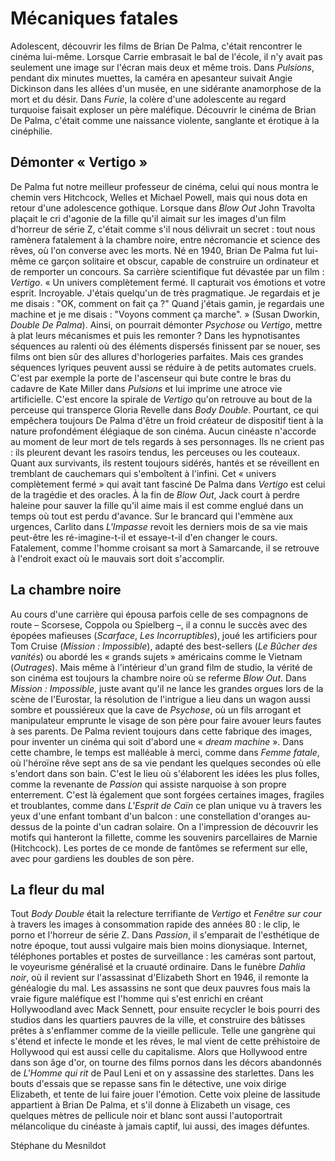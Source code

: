 # Mécaniques fatales

Adolescent, découvrir les films de Brian De Palma, c'était rencontrer le cinéma lui-même. Lorsque Carrie embrasait le bal de l'école, il n'y avait pas seulement une image sur l'écran mais deux et même trois. Dans _Pulsions_, pendant dix minutes muettes, la caméra en apesanteur suivait Angie Dickinson dans les allées d'un musée, en une sidérante anamorphose de la mort et du désir. Dans _Furie_, la colère d'une adolescente au regard turquoise faisait exploser un père maléfique. Découvrir le cinéma de Brian De Palma, c'était comme une naissance violente, sanglante et érotique à la cinéphilie.

## Démonter « Vertigo »

De Palma fut notre meilleur professeur de cinéma, celui qui nous montra le chemin vers Hitchcock, Welles et Michael Powell, mais qui nous dota en retour d'une adolescence gothique. Lorsque dans _Blow Out_ John Travolta plaçait le cri d'agonie de la fille qu'il aimait sur les images d'un film d'horreur de série Z, c'était comme s'il nous délivrait un secret : tout nous ramènera fatalement à la chambre noire, entre nécromancie et science des rêves, où l'on converse avec les morts. Né en 1940, Brian De Palma fut lui-même ce garçon solitaire et obscur, capable de construire un ordinateur et de remporter un concours. Sa carrière scientifique fut dévastée par un film : _Vertigo_. « Un univers complètement fermé. Il capturait vos émotions et votre esprit. Incroyable. J'étais quelqu'un de très pragmatique. Je regardais et je me disais : "OK, comment on fait ça ?" Quand j'étais gamin, je regardais une machine et je me disais : "Voyons comment ça marche". » (Susan Dworkin, _Double De Palma_). Ainsi, on pourrait démonter _Psychose_ ou _Vertigo_, mettre à plat leurs mécanismes et puis les remonter ? Dans les hypnotisantes séquences au ralenti où des éléments dispersés finissent par se nouer, ses films ont bien sûr des allures d'horlogeries parfaites. Mais ces grandes séquences lyriques peuvent aussi se réduire à de petits automates cruels. C'est par exemple la porte de l'ascenseur qui bute contre le bras du cadavre de Kate Miller dans _Pulsions_ et lui imprime une atroce vie artificielle. C'est encore la spirale de _Vertigo_ qu'on retrouve au bout de la perceuse qui transperce Gloria Revelle dans _Body Double_. Pourtant, ce qui empêchera toujours De Palma d'être un froid créateur de dispositif tient à la nature profondément élégiaque de son cinéma. Aucun cinéaste n'accorde au moment de leur mort de tels regards à ses personnages. Ils ne crient pas : ils pleurent devant les rasoirs tendus, les perceuses ou les couteaux. Quant aux survivants, ils restent toujours sidérés, hantés et se réveillent en tremblant de cauchemars qui s'emboîtent à l'infini. Cet « univers complètement fermé » qui avait tant fasciné De Palma dans _Vertigo_ est celui de la tragédie et des oracles. À la fin de _Blow Out_, Jack court à perdre haleine pour sauver la fille qu'il aime mais il est comme englué dans un temps où tout est perdu d'avance. Sur le brancard qui l'emmène aux urgences, Carlito dans _L'Impasse_ revoit les derniers mois de sa vie mais peut-être les ré-imagine-t-il et essaye-t-il d'en changer le cours. Fatalement, comme l'homme croisant sa mort à Samarcande, il se retrouve à l'endroit exact où le mauvais sort doit s'accomplir.

## La chambre noire

Au cours d'une carrière qui épousa parfois celle de ses compagnons de route – Scorsese, Coppola ou Spielberg –, il a connu le succès avec des épopées mafieuses (_Scarface_, _Les Incorruptibles_), joué les artificiers pour Tom Cruise (_Mission : Impossible_), adapté des best-sellers (_Le Bûcher des vanités_) ou abordé les « grands sujets » américains comme le Vietnam (_Outrages_). Mais même à l'intérieur d'un grand film de studio, la vérité de son cinéma est toujours la chambre noire où se referme _Blow Out_. Dans _Mission : Impossible_, juste avant qu'il ne lance les grandes orgues lors de la scène de l'Eurostar, la résolution de l'intrigue a lieu dans un wagon aussi sombre et poussiéreux que la cave de _Psychose_, où un fils arrogant et manipulateur emprunte le visage de son père pour faire avouer leurs fautes à ses parents. De Palma revient toujours dans cette fabrique des images, pour inventer un cinéma qui soit d'abord une « _dream machine_ ». Dans cette chambre, le temps est malléable à merci, comme dans _Femme fatale_, où l'héroïne rêve sept ans de sa vie pendant les quelques secondes où elle s'endort dans son bain. C'est le lieu où s'élaborent les idées les plus folles, comme la revenante de _Passion_ qui assiste narquoise à son propre enterrement. C'est là également que sont forgées certaines images, fragiles et troublantes, comme dans _L'Esprit de Caïn_ ce plan unique vu à travers les yeux d'une enfant tombant d'un balcon : une constellation d'oranges au-dessus de la pointe d'un cadran solaire. On a l'impression de découvrir les motifs qui hanteront la fillette, comme les souvenirs parcellaires de Marnie (Hitchcock). Les portes de ce monde de fantômes se referment sur elle, avec pour gardiens les doubles de son père.

## La fleur du mal

Tout _Body Double_ était la relecture terrifiante de _Vertigo_ et _Fenêtre sur cour_ à travers les images à consommation rapide des années 80 : le clip, le porno et l'horreur de série Z. Dans _Passion_, il s'emparait de l'esthétique de notre époque, tout aussi vulgaire mais bien moins dionysiaque. Internet, téléphones portables et postes de surveillance : les caméras sont partout, le voyeurisme généralisé et la cruauté ordinaire. Dans le funèbre _Dahlia noir_, où il revient sur l'assassinat d'Elizabeth Short en 1946, il remonte la généalogie du mal. Les assassins ne sont que deux pauvres fous mais la vraie figure maléfique est l'homme qui s'est enrichi en créant Hollywoodland avec Mack Sennett, pour ensuite recycler le bois pourri des studios dans les quartiers pauvres de la ville, et construire des bâtisses prêtes à s'enflammer comme de la vieille pellicule. Telle une gangrène qui s'étend et infecte le monde et les rêves, le mal vient de cette préhistoire de Hollywood qui est aussi celle du capitalisme. Alors que Hollywood entre dans son âge d'or, on tourne des films pornos dans les décors abandonnés de _L'Homme qui rit_ de Paul Leni et on y assassine des starlettes. Dans les bouts d'essais que se repasse sans fin le détective, une voix dirige Elizabeth, et tente de lui faire jouer l'émotion. Cette voix pleine de lassitude appartient à Brian De Palma, et s'il donne à Elizabeth un visage, ces quelques mètres de pellicule noir et blanc sont aussi l'autoportrait mélancolique du cinéaste à jamais captif, lui aussi, des images défuntes.

Stéphane du Mesnildot
